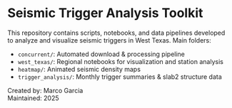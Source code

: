 # Seismic Trigger Analysis Toolkit

This repository contains scripts, notebooks, and data pipelines developed to analyze and visualize seismic triggers in West Texas. 
 Main folders:
- `concurrent/`: Automated download & processing pipeline
- `west_texas/`: Regional notebooks for visualization and station analysis
- `heatmap/`: Animated seismic density maps
- `trigger_analysis/`: Monthly trigger summaries & slab2 structure data

Created by: Marco Garcia  
 Maintained: 2025  
